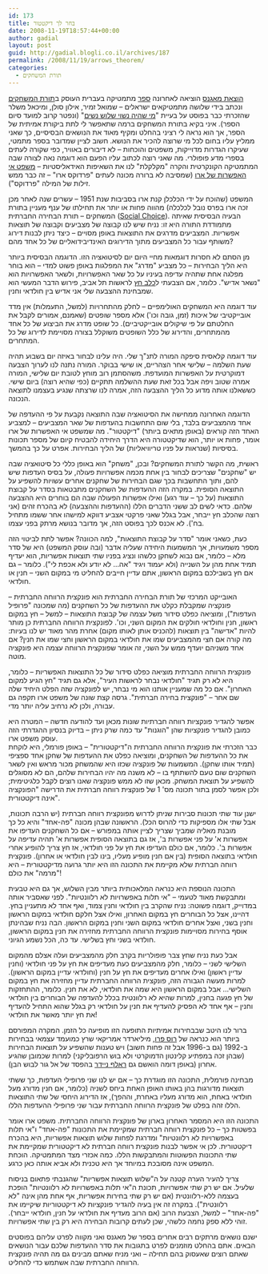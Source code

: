 ```yaml
---
id: 173
title: בחר לך דיקטטור
date: 2008-11-19T18:57:44+00:00
author: gadial
layout: post
guid: http://gadial.blogli.co.il/archives/187
permalink: /2008/11/19/arrows_theorem/
categories:
  - תורת המשחקים
---
```

[הוצאת מאגנס](http://www.magnespress.co.il/website/index.asp?action=show_covers&covers_mode=home_page) הוציאה לאחרונה [ספר](http://www.magnespress.co.il/website/index.asp?id=3082) מתמטיקה בעברית העוסק ב[תורת המשחקים](http://he.wikipedia.org/wiki/%D7%AA%D7%95%D7%A8%D7%AA_%D7%94%D7%9E%D7%A9%D7%97%D7%A7%D7%99%D7%9D) ונכתב בידי שלושה מתמטיקאים ישראלים &#8211; שמואל זמיר, אילון סולן, ומיכאל משלר שהזכרתי כבר בפוסט על בעיית "[מי שהיה נשוי שלוש נשים](http://www.gadial.net/?p=162)" (ונפטר קרוב למועד סיום הספר). איני בקיא בתורת המשחקים ברמה שתאפשר לי לתת ביקורת אמיתית של הספר, אך הוא נראה לי רציני בהחלט ומקיף מאוד את הנושאים הבסיסיים, כך שאני ממליץ עליו בחום לכל מי שרוצה להכיר את הנושא. חשוב לציין שמדובר בספר מתמטי, שעיקרו הגדרות מדוייקות, משפטים והוכחות &#8211; לא דיבורים באוויר, כפי שקורה לעתים בספרי מדע פופולרי. מה שאני רוצה לכתוב עליו הפעם הוא דוגמה נאה לצורה שבה המתמטיקה הקונקרטית והקרה "מקלקלת" לנו את השאיפות האידאליסטיות &#8211; [משפט אי האפשרות של ארו](http://he.wikipedia.org/wiki/%D7%9E%D7%A9%D7%A4%D7%98_%D7%90%D7%A8%D7%95) (שמסיבה לא ברורה מכונה לעתים "פרדוקס ארו" &#8211; זה כבר ממש זילות של המילה "פרדוקס").

המשפט (שהוכח על ידי הכלכלן קנת ארו בסביבות שנת 1951 &#8211; עשרים שנה לאחר מכן זכה ארו בפרס נובל לכלכלה) מהווה פחות או יותר את תחילתו של ענף מעניין בתורת המשחקים &#8211; תורת הבחירה החברתית ([Social Choice](http://en.wikipedia.org/wiki/Social_choice_theory)). הבעיה הבסיסית שאיתה מתמודדת התורה היא זו: נניח שיש לנו קבוצה של מצביעים וקבוצה של תוצאות אפשריות. המצביעים מדרגים את התוצאות באופן מסויים &#8211; כיצד ניתן לבנות דירוג משותף עבור כל המצביעים מתוך הדירוגים האינדיבידואליים של כל אחד מהם?

מן הסתם לא חסרות דוגמאות מחיי היום יום לסיטואציה הזו. הדוגמה הבסיסית ביותר היא הליך הבחירות &#8211; כל מצביע "מדרג" את המפלגות באופן פשוט למדי &#8211; הוא בוחר מפלגה אחת שתהיה עדיפה בעיניו על כל שאר האפשרויות, ולשאר האפשרויות הוא "נשאר אדיש". כלומר, אם הצבעתי ל[כלב חץ](http://www.haaretz.com/hasite/spages/1035324.html) לראשות תל אביב, פירוש הדבר המעשי הוא שמבחינת ההצבעה שלי אני אדיש בין חולדאי וחנין.

עוד דוגמה היא המשחקים האולימפיים &#8211; לחלק מהתחרויות (למשל, התעמלות) אין מדד אובייקטיבי של איכות (זמן, גובה וכו') אלא מספר שופטים (שאמנם, אמורים לקבל את החלטתם על פי שיקולים אובייקטיביים). כל שופט מדרג את הביצוע של כל אחד מהמתחרים, והדירוג של כלל השופטים משוקלל בצורה מסויימת לדירוג של כל המתחרים.

עוד דוגמה קלאסית סיפקה המורה לתנ"ך שלי. היה עלינו לבחור באיזה יום בשבוע תהיה שעת השלמה &#8211; שלישי אחר הצהריים, או שישי בבוקר. המורה נתנה לנו לערוך הצבעה דמוקרטית על האפשרות המועדפת. משהסתמן רוב מוחץ לטובת יום שלישי, המורה אמרה שטוב ויפה אבל בכל זאת שעת ההשלמה תתקיים (כפי שהיא רוצה) ביום שישי. כששאלנו אותה מדוע כל הליך ההצבעה הזה, אמרה לנו שרצתה שנגיע בעצמנו לתוצאה הנכונה.

הדוגמה האחרונה ממחישה את הסיטואציה שבה התוצאה נקבעת על פי ההעדפה של אחד מהמצביעים בלבד, בלי שום התחשבות בהעדפות של שאר המצביעים &#8211; למצביע האחד הזה קוראים (באופן מתאים ביותר) "דיקטטור". מה שמשפט אי האפשרות של ארו אומר, פחות או יותר, הוא שדיקטטורה היא הדרך היחידה להבטיח קיום של מספר תכונות בסיסיות (שנראות על פניו טריוויאליות) של הליך הבחירות. אפרט על כך בהמשך.

ראשית, מה הקשר לתורת המשחקים? ובכן, "משחק" הוא באופן כללי כל סיטואציה שבה יש "שחקנים" שצריכים לבחור בין אחת מכמה אפשרויות פעולה, על בסיס העדפות שיש להם, ותוך התחשבות בכך שגם הבחירות של שחקנים אחרים עשויות להשפיע על התוצאה הסופית. במקרה הזה ההעדפות של השחקנים מתבטאות בסדר על קבוצת התוצאות (על כך &#8211; עוד רגע) ואילו אפשרות הפעולה שבה הם בוחרים היא ההצבעה שלהם. כדאי לשים לב ששני הדברים הללו (ההעדפות וההצבעה) לא בהכרח זהים (אני רוצה שהכלב חץ ייבחר, אבל בגלל שאני פרקטי אצביע דווקא למישהו אחר ששמו מתחיל בח'). לא אכנס לכך בפוסט הזה, אך מדובר בנושא מרתק בפני עצמו.

כעת, כשאני אומר "סדר על קבוצת התוצאות", למה הכוונה? אפשר לתת לביטוי הזה מספר משמעויות, אך המשמעות היחידה שעליה אדבר (ובה עוסק המשפט) היא של סדר מלא &#8211; כלומר, אם נבוא לשחקן כלשהו ונציג בפניו שתי תוצאות אפשריות, הוא יעדיף תמיד אחת מהן על השנייה (ולא יעמוד ויגיד "אה&#8230; לא יודע ולא אכפת לי"). כלומר &#8211; גם אם חץ בשבילכם במקום הראשון, אתם עדיין חייבים להחליט מי במקום השני &#8211; חנין או חולדאי.

האובייקט המרכזי של תורת הבחירה החברתית הוא פונקצית הרווחה החברתית &#8211; פונקציה שמקבלת כקלט את ההעדפות של כל השחקנים (מה שמכונה "פרופיל העדפות"), ומוציאה כפלט סידור משל עצמה של קבוצת התוצאות &#8211; למשל &#8211; חץ במקום ראשון, חנין וחולדאי חולקים את המקום השני, וכו'. לפונקצית הרווחה החברתית כן מותר להיות "אדישה" בין תוצאות (להכניס אותן לאותו מקום) אחרת מהר מאוד יש לנו בעיות: מה קורה אם חצי מהמצביעים שמו את חולדאי במקום הראשון וחצי שמו את חנין? אם אחד משניהם יועדף ממש על השני, זה אומר שפונקצית הרווחה עצמה היא פונקציה מוטה.

פונקצית הרווחה החברתית מוציאה כפלט סידור של כל התוצאות האפשריות &#8211; כלומר, היא לא רק תגיד "חולדאי נבחר לראשות העיר", אלא גם תגיד "חץ הגיע למקום האחרון". אם כל מה שמעניין אותנו הוא מי נבחר, יש לפונקציה שזה הפלט היחיד שלה שם אחר &#8211; "פונקצית בחירה חברתית". גרסה קצת שונה של משפט ארו תקפה גם עבורה, ולכן לא נרחיב עליה יותר מדי.

אפשר להגדיר פונקציות רווחה חברתיות שונות מכאן ועד להודעה חדשה &#8211; המטרה היא כמובן להגדיר פונקציות שהן "הוגנות" עד כמה שרק ניתן &#8211; בדיוק בנסיון ההגדרתי הזה עוסק משפט ארו.  
כבר הזכרתי את פונקצית הרווחה החברתית ה"דיקטטורית" &#8211; באופן פורמלי, היא לוקחת את כל ההעדפות של השחקנים, ומוציאה כפלט את ההעדפות של שחקן אחד ספציפי (תמיד אותו שחקן). המשמעות של פונקציה שכזו היא שהמשחק מכור מראש ואין לשאר השחקנים שום טעם להשתתף בו &#8211; לא משנה מה יהיו הבחירות שלהם, הם לא מסוגלים להשפיע על תוצאת המשחק. מכאן שזו לא ממש פונקציה שאנו רוצים לקבל כלגיטימית; ולכן אפשר לסמן בתור תכונה מס' 1 של פונקצית רווחה חברתית את הדרישה "הפונקציה אינה דיקטטורית".

ישנן עוד שתי תכונות סבירות שניתן לדרוש מפונקצית רווחה חברתית (יש הרבה תכונות, אבל שתי אלו מספיקות כדי להרוס הכל). הראשונה שבהן מכונה "פה-אחד" והיא כל כך מובנת מאליה שמביך שצריך לציין אותה במפורש &#8211; אם כל השחקנים העדיפו את אפשרות א' על פני אפשרות ב', אז גם בתוצאה הסופית אפשרות א' תהיה עדיפה על אפשרות ב'. כלומר, אם כולם העדיפו את חץ על פני חולדאי, אז חץ צריך להופיע אחרי חולדאי בתוצאה הסופית (בין אם חנין מופיע מעליו, בינו לבין חולדאי או אחרון). פונקצית רווחה חברתית שלא מקיימת את התכונה הזו היא יותר גרועה מדיקטטורית &#8211; היא "מרמה" את כולם!

התכונה הנוספת היא כנראה המלאכותית ביותר מבין השלוש, אך גם היא טבעית ומתבקשת מאוד לטעמי &#8211; "אי תלות באפשרויות לא רלוונטיות". לפני שאסביר אותה במדוייק, דוגמה פשוטה: נניח שהקרב בין חולדאי וחנין צמוד, ואף אחד לא מתעניין בחץ. דהיינו, אצל כל הבוחרים חץ במקום האחרון, ואילו אצל חלקם חולדאי במקום הראשון וחנין בשני, ואצל אחרים חולדאי במקום השני וחנין במקום הראשון. הבה נניח שבהינתן אוסף בחירות מסויימות פונקצית הרווחה החברתית מחזירה את חנין במקום הראשון, חולדאי בשני וחץ בשלישי. עד כה, הכל נשמע הגיוני.

אבל כעת נניח שחץ צבר פופולריות בקרב חלק מהמצביעים ועלה אצלם מהמקום השלישי לשני &#8211; כלומר, חלק מהמצביעים כעת מעדיפים את חץ על פני חולדאי (וחנין עדיין ראשון) ואילו אחרים מעדיפים את חץ על חנין (וחולדאי עדיין במקום הראשון). למרות מעשה הגבורה הזה, פונקצית הרווחה החברתית עדיין מחזירה את חץ במקום השלישי&#8230; אבל במקום הראשון היא שמה את חולדאי, לא את חנין. כלומר, ההתחזקות של חץ פגעה בחנין, למרות שהיא לא רלוונטית בכלל להעדפה של הבוחרים בין חולדאי וחנין &#8211; אף אחד לא הפסיק להעדיף את חנין על חולדאי רק בגלל שהוא התחיל להעדיף את חץ יותר מאשר את חולדאי!

ברור לנו היטב שבבחירות אמיתיות התופעה הזו מופיעה כל הזמן. המקרה המפורסם ביותר הוא כנראה של [רוס פרו](http://he.wikipedia.org/wiki/%D7%A8%D7%95%D7%A1_%D7%A4%D7%A8%D7%95), מיליארדר אמריקאי שרץ כמועמד עצמאי בבחירות ב-1992 (גם ב-1996 אבל זה פחות חשוב) ויש טענות שהשפיע על תוצאות הבחירות (שבהן זכה במפתיע קלינטון הדמוקרטי ולא בוש הרפובליקני) למרות שכמובן שהגיע אחרון (באופן דומה הואשם גם [ראלף ניידר](http://he.wikipedia.org/wiki/%D7%A8%D7%90%D7%9C%D7%A3_%D7%A0%D7%99%D7%99%D7%93%D7%A8) בהפסד של אל גור לבוש הבן).

מבחינה פורמלית, התכונה הזו מוגדרת כך &#8211; אם יש לנו שני פרופילי העדפות, כך ששתי תוצאות מדורגות בהן באותו האופן האחת ביחס לשניה (כלומר, אם חנין מדורג מעל חולדאי באחת, הוא מדורג מעליו באחרת, וההפך), אז הדירוג היחסי של שתי התוצאות הללו זהה בפלט של פונקצית הרווחה החברתית עבור שני פרופילי ההעדפות הללו.

התכונה הזו היא המסמר האחרון בארון של פונקצית הרווחה החברתית. משפט ארו אומר בפשטות כך &#8211; כל פונקצית רווחה חברתית שמקיימת את התכונות "פה-אחד" ו"אי תלות באפשרויות לא רלוונטיות" ומדרגת לפחות שלוש תוצאות אפשריות, היא בהכרח דיקטטורית. לכן אי אפשר לבנות פונקצית רווחה חברתית לא דיקטטורית שמקיימת את שתי התכונות הפשוטות והמתבקשות הללו. כמה אכזרי מצד המתמטיקה. הוכחת המשפט אינה מסובכת במיוחד אך היא טכנית ולא אביא אותה כאן כרגע.

צריך להעיר הערה קטנה על ה"שלוש תוצאות אפשריות" שהגנבתי פתאום בניסוח שלעיל. אם יש רק שתי אפשרויות, תכונת ה"אי תלות באפשרויות לא רלוונטיות" הופכת בעצמה ללא-רלוונטית (אם יש רק שתי בחירות אפשריות, אף אחת מהן אינה "לא רלוונטית"). במקרה זה אין בעיה להגדיר פונקציות לא דיקטטוריות שיקיימו את "פה-אחד" &#8211; למשל, הצבעת הרוב (אם הרוב מעדיף את חולדאי על חנין, חולדאי ייבחר). זוהי ללא ספק נחמה כלשהי, שכן לעתים קרובות הבחירה היא רק בין שתי אפשרויות.

ישנם נושאים מרתקים רבים אחרים בספר של מאגנס ואני מקווה לפרט עליהם בפוסטים הבאים. אתם בהחלט מוזמנים לפרט בתגובות את סדר ההעדפות שלכם עבור הנושאים שאתם רוצים שאעסוק בהם תחילה &#8211; ואני מניח שאתם מבינים גם מה תהיה פונקצית הרווחה החברתית שבה אשתמש כדי להחליט.